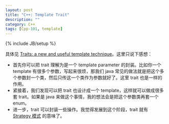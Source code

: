 ```yaml
---
layout: post
title: "C++: Template Trait"
description: ""
category: C++
tags: [Cpp-101, template]
---
```

{% include JB/setup %}

具体见 [Traits: a new and useful template technique](http://www.cantrip.org/traits.html)。这里只说下感想：

- 首先你可以把 trait 理解为是一个 template parameter 的封装。比如你一个 template 有很多个参数，写起来很烦，那我们 java 常见的做法就是把这个多个参数封一个类，然后只传这一个类作为参数就好了。这里 trait 也是一样的作用。
- 紧接着，我们发现可以把 trait 也设计成一个 template，这样就可以做成很多套 trait。如果是 java 来做这个事情，我的想法会是把这个参数类再套一个 enum。
- 进一步，trait 可以封装一些操作。我觉得发展到这个阶段，trait 就有 [Strategy 模式](/java/2014/06/24/digest-of-agile-software-development-ppp/#dp_strategy) 的意味了。
